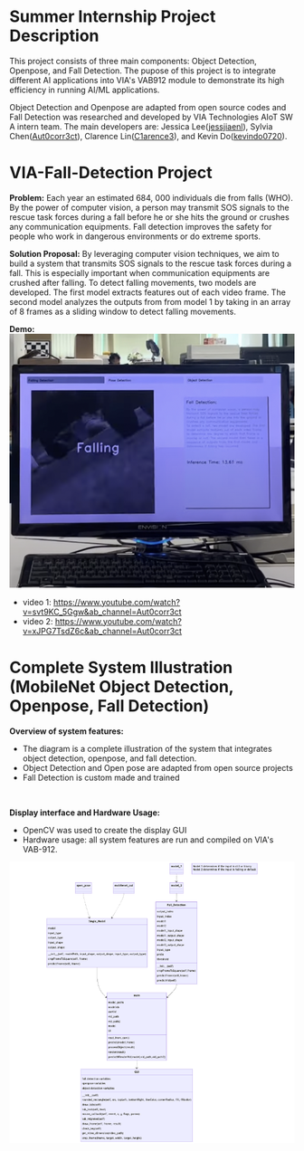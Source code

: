 # Summer Internship Project Description 

This project consists of three main components: Object Detection, Openpose, and Fall Detection. The pupose of this project is to integrate different AI applications into VIA's VAB912 module to demonstrate its high efficiency in running AI/ML applications.

Object Detection and Openpose are adapted from open source codes and Fall Detection was researched and developed by VIA Technologies AIoT SW A intern team. The main developers are: Jessica Lee([jessjiaenl](https://github.com/jessjiaenl)), Sylvia Chen([Aut0corr3ct](https://github.com/Aut0corr3ct)), Clarence Lin([C1arence3](https://github.com/C1arence3)), and Kevin Do([kevindo0720](https://github.com/kevindo0720?tab=repositories)).


# VIA-Fall-Detection Project

**Problem:** Each year an estimated 684, 000 individuals die from falls (WHO). By the power of computer vision, a person may transmit SOS signals to the rescue task forces during a fall before he or she hits the ground or crushes any communication equipments. Fall detection improves the safety for people who work in dangerous environments or do extreme sports.
 
**Solution Proposal:** By leveraging computer vision techniques, we aim to build a system that transmits SOS signals to the rescue task forces during a fall. This is especially important when communication equipments are crushed after falling. To detect falling movements, two models are developed. The first model extracts features out of each video frame. The second model analyzes the outputs from from model 1 by taking in an array of 8 frames as a sliding window to detect falling movements.

**Demo:**
![Thumbnail](Thumbnail_demo.png)

- video 1: https://www.youtube.com/watch?v=svt9KC_5Ggw&ab_channel=Aut0corr3ct
- video 2: https://www.youtube.com/watch?v=xJPG7TsdZ6c&ab_channel=Aut0corr3ct

# Complete System Illustration (MobileNet Object Detection, Openpose, Fall Detection)

**Overview of system features:** 

- The diagram is a complete illustration of the system that integrates object detection, openpose, and fall detection.
- Object Detection and Open pose are adapted from open source projects
- Fall Detection is custom made and trained
</br>

**Display interface and Hardware Usage:**

- OpenCV was used to create the display GUI
- Hardware usage: all system features are run and compiled on VIA's VAB-912.

![Systemillustration](mermaid-diagram-2023-07-18-134540.png)

